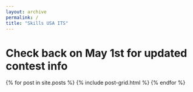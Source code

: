 ```yaml
---
layout: archive
permalink: /
title: "Skills USA ITS"
---
```


<h1>Check back on May 1st for updated contest info</h1>

<div class="tiles">
{% for post in site.posts %}
	{% include post-grid.html %}
{% endfor %}
</div>

